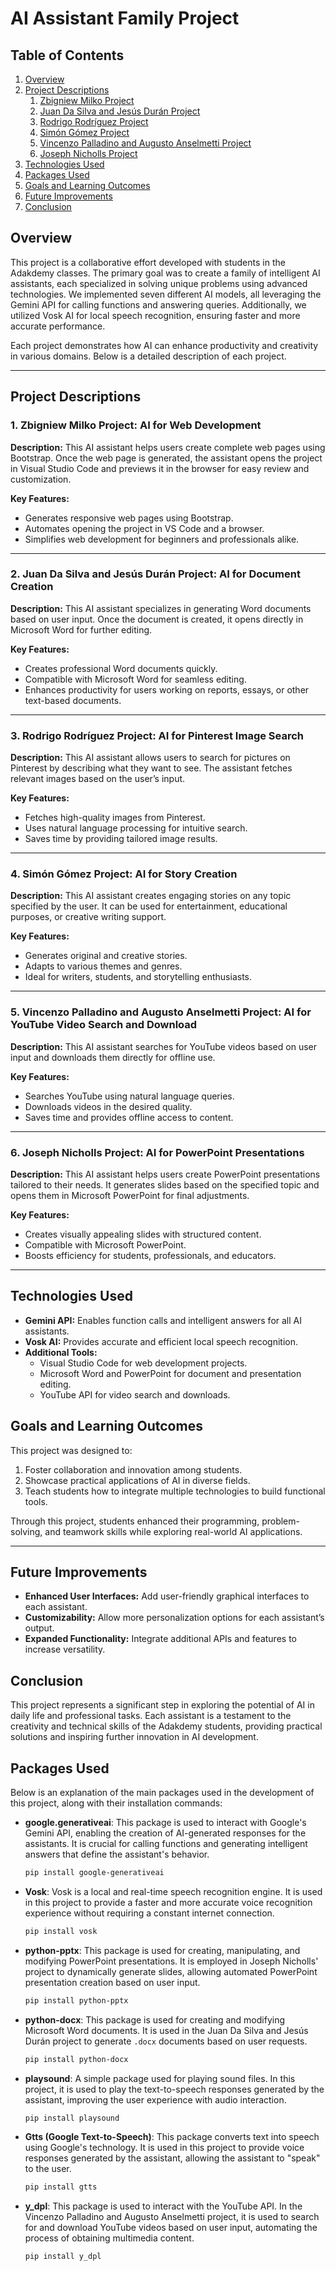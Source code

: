 # AI Assistant Family Project
## Table of Contents
1. [Overview](#overview)
2. [Project Descriptions](#project-descriptions)
   1. [Zbigniew Milko Project](#1-zbigniew-milko-project-ai-for-web-development)
   2. [Juan Da Silva and Jesús Durán Project](#2-juan-da-silva-and-jesús-durán-project-ai-for-document-creation)
   3. [Rodrigo Rodríguez Project](#3-rodrigo-rodríguez-project-ai-for-pinterest-image-search)
   4. [Simón Gómez Project](#4-simón-gómez-project-ai-for-story-creation)
   5. [Vincenzo Palladino and Augusto Anselmetti Project](#5-vincenzo-palladino-and-augusto-anselmetti-project-ai-for-youtube-video-search-and-download)
   6. [Joseph Nicholls Project](#6-joseph-nicholls-project-ai-for-powerpoint-presentations)
3. [Technologies Used](#technologies-used)
4. [Packages Used](#packages-used)
5. [Goals and Learning Outcomes](#goals-and-learning-outcomes)
6. [Future Improvements](#future-improvements)
7. [Conclusion](#conclusion)
## Overview
This project is a collaborative effort developed with students in the Adakdemy classes. The primary goal was to create a family of intelligent AI assistants, each specialized in solving unique problems using advanced technologies. We implemented seven different AI models, all leveraging the Gemini API for calling functions and answering queries. Additionally, we utilized Vosk AI for local speech recognition, ensuring faster and more accurate performance.

Each project demonstrates how AI can enhance productivity and creativity in various domains. Below is a detailed description of each project.

---
## Project Descriptions
### **1. Zbigniew Milko Project: AI for Web Development**
**Description:** This AI assistant helps users create complete web pages using Bootstrap. Once the web page is generated, the assistant opens the project in Visual Studio Code and previews it in the browser for easy review and customization.

**Key Features:**
- Generates responsive web pages using Bootstrap.
- Automates opening the project in VS Code and a browser.
- Simplifies web development for beginners and professionals alike.

---

### **2. Juan Da Silva and Jesús Durán Project: AI for Document Creation**
**Description:** This AI assistant specializes in generating Word documents based on user input. Once the document is created, it opens directly in Microsoft Word for further editing.

**Key Features:**
- Creates professional Word documents quickly.
- Compatible with Microsoft Word for seamless editing.
- Enhances productivity for users working on reports, essays, or other text-based documents.

---

### **3. Rodrigo Rodríguez Project: AI for Pinterest Image Search**
**Description:** This AI assistant allows users to search for pictures on Pinterest by describing what they want to see. The assistant fetches relevant images based on the user’s input.

**Key Features:**
- Fetches high-quality images from Pinterest.
- Uses natural language processing for intuitive search.
- Saves time by providing tailored image results.

---

### **4. Simón Gómez Project: AI for Story Creation**
**Description:** This AI assistant creates engaging stories on any topic specified by the user. It can be used for entertainment, educational purposes, or creative writing support.

**Key Features:**
- Generates original and creative stories.
- Adapts to various themes and genres.
- Ideal for writers, students, and storytelling enthusiasts.

---

### **5. Vincenzo Palladino and Augusto Anselmetti Project: AI for YouTube Video Search and Download**
**Description:** This AI assistant searches for YouTube videos based on user input and downloads them directly for offline use.

**Key Features:**
- Searches YouTube using natural language queries.
- Downloads videos in the desired quality.
- Saves time and provides offline access to content.

---

### **6. Joseph Nicholls Project: AI for PowerPoint Presentations**
**Description:** This AI assistant helps users create PowerPoint presentations tailored to their needs. It generates slides based on the specified topic and opens them in Microsoft PowerPoint for final adjustments.

**Key Features:**
- Creates visually appealing slides with structured content.
- Compatible with Microsoft PowerPoint.
- Boosts efficiency for students, professionals, and educators.

---

## Technologies Used
- **Gemini API:** Enables function calls and intelligent answers for all AI assistants.
- **Vosk AI:** Provides accurate and efficient local speech recognition.
- **Additional Tools:**
  - Visual Studio Code for web development projects.
  - Microsoft Word and PowerPoint for document and presentation editing.
  - YouTube API for video search and downloads.

## Goals and Learning Outcomes
This project was designed to:
1. Foster collaboration and innovation among students.
2. Showcase practical applications of AI in diverse fields.
3. Teach students how to integrate multiple technologies to build functional tools.

Through this project, students enhanced their programming, problem-solving, and teamwork skills while exploring real-world AI applications.

---

## Future Improvements
- **Enhanced User Interfaces:** Add user-friendly graphical interfaces to each assistant.
- **Customizability:** Allow more personalization options for each assistant’s output.
- **Expanded Functionality:** Integrate additional APIs and features to increase versatility.

## Conclusion
This project represents a significant step in exploring the potential of AI in daily life and professional tasks. Each assistant is a testament to the creativity and technical skills of the Adakdemy students, providing practical solutions and inspiring further innovation in AI development.

## Packages Used

Below is an explanation of the main packages used in the development of this project, along with their installation commands:

- **google.generativeai**: This package is used to interact with Google's Gemini API, enabling the creation of AI-generated responses for the assistants. It is crucial for calling functions and generating intelligent answers that define the assistant's behavior.

  ```bash
  pip install google-generativeai
  ```

- **Vosk**: Vosk is a local and real-time speech recognition engine. It is used in this project to provide a faster and more accurate voice recognition experience without requiring a constant internet connection.

  ```bash
  pip install vosk
  ```

- **python-pptx**: This package is used for creating, manipulating, and modifying PowerPoint presentations. It is employed in Joseph Nicholls' project to dynamically generate slides, allowing automated PowerPoint presentation creation based on user input.

  ```bash
  pip install python-pptx
  ```

- **python-docx**: This package is used for creating and modifying Microsoft Word documents. It is used in the Juan Da Silva and Jesús Durán project to generate `.docx` documents based on user requests.

  ```bash
  pip install python-docx
  ```

- **playsound**: A simple package used for playing sound files. In this project, it is used to play the text-to-speech responses generated by the assistant, improving the user experience with audio interaction.

  ```bash
  pip install playsound
  ```

- **Gtts (Google Text-to-Speech)**: This package converts text into speech using Google's technology. It is used in this project to provide voice responses generated by the assistant, allowing the assistant to "speak" to the user.

  ```bash
  pip install gtts
  ```

- **y_dpl**: This package is used to interact with the YouTube API. In the Vincenzo Palladino and Augusto Anselmetti project, it is used to search for and download YouTube videos based on user input, automating the process of obtaining multimedia content.

  ```bash
  pip install y_dpl
  ```
